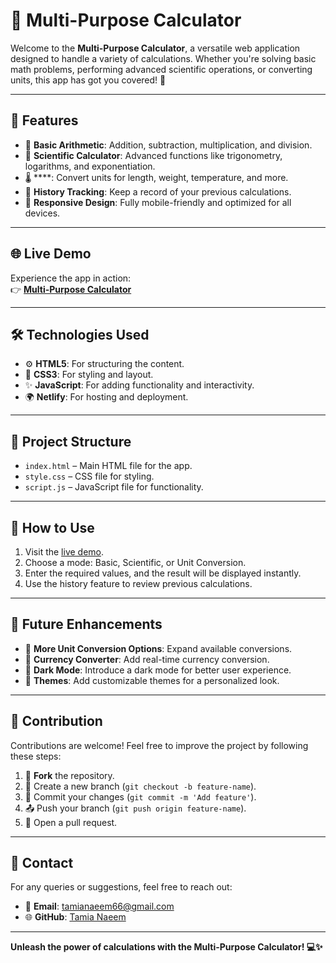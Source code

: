 # 🧮 Multi-Purpose Calculator

Welcome to the **Multi-Purpose Calculator**, a versatile web application designed to handle a variety of calculations. Whether you're solving basic math problems, performing advanced scientific operations, or converting units, this app has got you covered! 🚀

---

## 🌟 Features

- 🔢 **Basic Arithmetic**: Addition, subtraction, multiplication, and division.
- 📐 **Scientific Calculator**: Advanced functions like trigonometry, logarithms, and exponentiation.
- 🌡️ ****: Convert units for length, weight, temperature, and more.
- 📝 **History Tracking**: Keep a record of your previous calculations.
- 📱 **Responsive Design**: Fully mobile-friendly and optimized for all devices.

---

## 🌐 Live Demo

Experience the app in action:  
👉 [**Multi-Purpose Calculator**](https://multi-purpose-calc.netlify.app/)

---

## 🛠️ Technologies Used

- ⚙️ **HTML5**: For structuring the content.
- 🎨 **CSS3**: For styling and layout.
- ✨ **JavaScript**: For adding functionality and interactivity.
- 🌍 **Netlify**: For hosting and deployment.

---

## 📂 Project Structure

- `index.html` – Main HTML file for the app.
- `style.css` – CSS file for styling.
- `script.js` – JavaScript file for functionality.

---

## 📝 How to Use

1. Visit the [live demo](https://multi-purpose-calc.netlify.app/).  
2. Choose a mode: Basic, Scientific, or Unit Conversion.  
3. Enter the required values, and the result will be displayed instantly.  
4. Use the history feature to review previous calculations.

---

## 🚀 Future Enhancements

- 🔄 **More Unit Conversion Options**: Expand available conversions.  
- 💱 **Currency Converter**: Add real-time currency conversion.  
- 🌙 **Dark Mode**: Introduce a dark mode for better user experience.  
- 🎨 **Themes**: Add customizable themes for a personalized look.

---

## 🤝 Contribution

Contributions are welcome! Feel free to improve the project by following these steps:

1. 🍴 **Fork** the repository.  
2. 🌿 Create a new branch (`git checkout -b feature-name`).  
3. 💾 Commit your changes (`git commit -m 'Add feature'`).  
4. 📤 Push your branch (`git push origin feature-name`).  
5. 🔁 Open a pull request.

---

## 📧 Contact

For any queries or suggestions, feel free to reach out:

- 📩 **Email**: tamianaeem66@gmail.com  
- 🌐 **GitHub**: [Tamia Naeem](https://github.com/Tamiko-n)

---

**Unleash the power of calculations with the Multi-Purpose Calculator! 💻✨**
